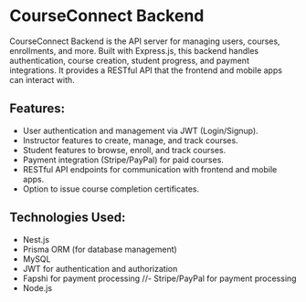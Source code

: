 # CourseConnect Backend

CourseConnect Backend is the API server for managing users, courses, enrollments, and more. Built with Express.js, this backend handles authentication, course creation, student progress, and payment integrations. It provides a RESTful API that the frontend and mobile apps can interact with.

## Features:
- User authentication and management via JWT (Login/Signup).
- Instructor features to create, manage, and track courses.
- Student features to browse, enroll, and track courses.
- Payment integration (Stripe/PayPal) for paid courses.
- RESTful API endpoints for communication with frontend and mobile apps.
- Option to issue course completion certificates.

## Technologies Used:
- Nest.js
- Prisma ORM (for database management)
- MySQL
- JWT for authentication and authorization
- Fapshi for payment processing
//- Stripe/PayPal for payment processing
- Node.js
